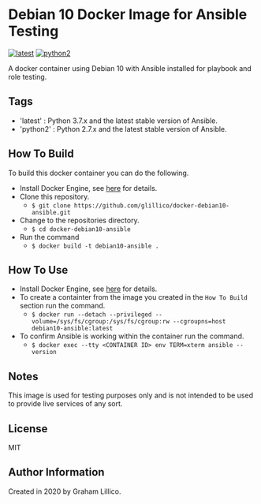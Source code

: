 # Debian 10 Docker Image for Ansible Testing

[![latest](https://github.com/glillico/docker-debian10-ansible/workflows/latest/badge.svg)](https://github.com/glillico/docker-debian10-ansible/actions?query=workflow%3Alatest) [![python2](https://github.com/glillico/docker-debian10-ansible/workflows/python2/badge.svg)](https://github.com/glillico/docker-debian10-ansible/actions?query=workflow%3Apython2)

A docker container using Debian 10 with Ansible installed for playbook and role testing.

## Tags

  - 'latest'  : Python 3.7.x and the latest stable version of Ansible.
  - 'python2' : Python 2.7.x and the latest stable version of Ansible.

## How To Build

To build this docker container you can do the following.

  - Install Docker Engine, see [here](https://docs.docker.com/engine/install/) for details.
  - Clone this repository.
    - `$ git clone https://github.com/glillico/docker-debian10-ansible.git`
  - Change to the repositories directory.
    - `$ cd docker-debian10-ansible`
  - Run the command
    - `$ docker build -t debian10-ansible .`

## How To Use

  - Install Docker Engine, see [here](https://docs.docker.com/engine/install/) for details.
  - To create a containter from the image you created in the `How To Build` section run the command.
    - `$ docker run --detach --privileged --volume=/sys/fs/cgroup:/sys/fs/cgroup:rw --cgroupns=host debian10-ansible:latest`
  - To confirm Ansible is working within the container run the command.
    - `$ docker exec --tty <CONTAINER ID> env TERM=xterm ansible --version`

## Notes

This image is used for testing purposes only and is not intended to be used to provide live services of any sort.

## License

MIT

## Author Information

Created in 2020 by Graham Lillico.
